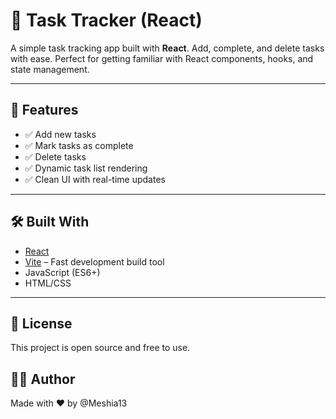 # 📝 Task Tracker (React)

A simple task tracking app built with **React**. Add, complete, and delete tasks with ease. Perfect for getting familiar with React components, hooks, and state management.

---

## 🚀 Features

- ✅ Add new tasks
- ✅ Mark tasks as complete
- ✅ Delete tasks
- ✅ Dynamic task list rendering
- ✅ Clean UI with real-time updates

---

## 🛠 Built With

- [React](https://reactjs.org/)
- [Vite](https://vitejs.dev/) – Fast development build tool
- JavaScript (ES6+)
- HTML/CSS

---

## 📄 License
This project is open source and free to use.

## 🙋‍♀️ Author
Made with ❤️ by @Meshia13

